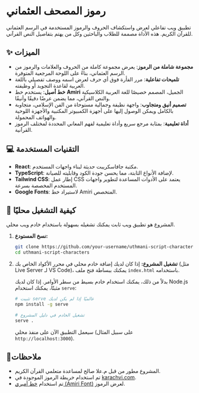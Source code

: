 
# رموز المصحف العثماني

تطبيق ويب تفاعلي لعرض واستكشاف الحروف والرموز المستخدمة في الرسم العثماني للقرآن الكريم. هذه الأداة مصممة للطلاب والباحثين وكل من يهتم بتفاصيل النص القرآني.

## ✨ الميزات

- **مجموعة شاملة من الرموز**: يعرض مجموعة كاملة من الحروف والعلامات والرموز من الرسم العثماني، بناءً على اللوحة المرجعية المتوفرة.
- **تلميحات تفاعلية**: مرر الفأرة فوق أي حرف لعرض اسمه ووصف تفصيلي باللغة العربية لقاعدة التجويد أو وظيفته.
- **خط أصيل**: يستخدم خط **Amiri** الجميل، المصمم خصيصًا للغة العربية الكلاسيكية والنص القرآني، مما يضمن عرضًا دقيقًا وأنيقًا.
- **تصميم أنيق ومتجاوب**: واجهة نظيفة وجمالية مستوحاة من الفن الإسلامي، متجاوبة بالكامل ويمكن الوصول إليها على أجهزة الكمبيوتر المكتبية والأجهزة اللوحية والهواتف المحمولة.
- **أداة تعليمية**: بمثابة مرجع سريع وأداة تعليمية لفهم المعاني المحددة لمختلف الرموز القرآنية.

## 💻 التقنيات المستخدمة

- **React**: مكتبة جافاسكريبت حديثة لبناء واجهات المستخدم.
- **TypeScript**: لإضافة الأنواع الثابتة، مما يحسن جودة الكود وقابليته للصيانة.
- **Tailwind CSS**: إطار عمل CSS يعتمد على الأدوات المساعدة لتطوير واجهات المستخدم المخصصة بسرعة.
- **Google Fonts**: لاستيراد خط Amiri المتخصص.

## 🚀 كيفية التشغيل محليًا

المشروع هو تطبيق ويب ثابت يمكنك تشغيله بسهولة باستخدام خادم ويب محلي.

1.  **نسخ المستودع:**
    ```bash
    git clone https://github.com/your-username/uthmani-script-characters.git
    cd uthmani-script-characters
    ```

2.  **تشغيل المشروع:**
    إذا كان لديك إضافة خادم محلي في محرر الأكواد الخاص بك (مثل Live Server لـ VS Code)، يمكنك ببساطة فتح ملف `index.html` باستخدامه.

    بدلاً من ذلك، يمكنك استخدام خادم بسيط من سطر الأوامر. إذا كان لديك Node.js مثبتًا، يمكنك استخدام `serve`:
    ```bash
    # تثبيت serve عالميًا إذا لم يكن لديك
    npm install -g serve

    # تشغيل الخادم في دليل المشروع
    serve .
    ```
    سيعمل التطبيق الآن على منفذ محلي (على سبيل المثال `http://localhost:3000`).



## 🙏ملاحظات

- المشروع مطور من قبل م.علا صالح لمساعدة متعلمي القرآن الكريم.
- تم استخدام خريطة الرموز الموجودة في [karachvi.com](https://karachvi.com/quran/charsUsedUthmani.html).
- تم استخدام [خط أميري (Amiri Font)](https://fonts.google.com/specimen/Amiri) لعرض الرموز.


